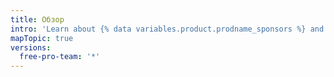 ```yaml
---
title: Обзор
intro: 'Learn about {% data variables.product.prodname_sponsors %} and how you can get involved as a sponsor or open source contributor.'
mapTopic: true
versions:
  free-pro-team: '*'
---
```


